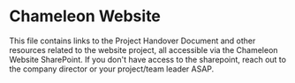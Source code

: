 # Chameleon Website

This file contains links to the Project Handover Document and other resources related to the website project, all accessible via the Chameleon Website SharePoint.
If you don't have access to the sharepoint, reach out to the company director or your project/team leader ASAP.
